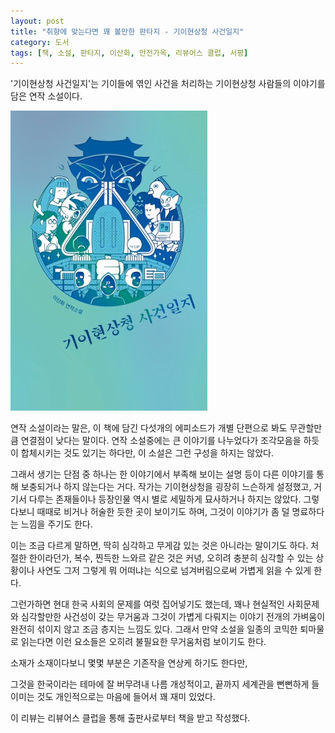 ```yaml
---
layout: post
title: "취향에 맞는다면 꽤 볼만한 판타지 - 기이현상청 사건일지"
category: 도서
tags: [책, 소설, 판타지, 이산화, 안전가옥, 리뷰어스 클럽, 서평]
---
```


'기이현상청 사건일지'는
기이들에 엮인 사건을 처리하는 기이현상청 사람들의 이야기를 담은 연작 소설이다.

![표지](/images/strange-office-reports-book-h480.jpg)

연작 소설이라는 말은, 이 책에 담긴 다섯개의 에피소드가 개별 단편으로 봐도 무관할만큼 연결점이 낮다는 말이다.
연작 소설중에는 큰 이야기를 나누었다가 조각모음을 하듯이 합체시키는 것도 있기는 하다만,
이 소설은 그런 구성을 하지는 않았다.

그래서 생기는 단점 중 하나는 한 이야기에서 부족해 보이는 설명 등이
다른 이야기를 통해 보충되거나 하지 않는다는 거다.
작가는 기이현상청을 굉장히 느슨하게 설정했고,
거기서 다루는 존재들이나 등장인물 역시 별로 세밀하게 묘사하거나 하지는 않았다.
그렇다보니 때때로 비거나 허술한 듯한 곳이 보이기도 하며,
그것이 이야기가 좀 덜 명료하다는 느낌을 주기도 한다.

이는 조금 다르게 말하면, 딱히 심각하고 무게감 있는 것은 아니라는 말이기도 하다.
처절한 한이라던가, 복수, 찐득한 느와르 같은 것은 커녕,
오히려 충분히 심각할 수 있는 상황이나 사연도 그저 그렇게 뭐 어떠냐는 식으로 넘겨버림으로써
가볍게 읽을 수 있게 한다.

그런가하면 현대 한국 사회의 문제를 여럿 집어넣기도 했는데,
꽤나 현실적인 사회문제와 심각할만한 사건성이 갖는 무거움과
그것이 가볍게 다뤄지는 이야기 전개의 가벼움이
완전히 섞이지 않고 조금 층지는 느낌도 있다.
그래서 만약 소설을 일종의 코믹한 퇴마물로 읽는다면
이런 요소들은 오히려 불필요한 무거움처럼 보이기도 한다.

소재가 소재이다보니 몇몇 부분은 기존작을 연상케 하기도 한다만,
<!-- 예를 들면, SCP 재단이라던가 -->
그것을 한국이라는 테마에 잘 버무려내 나름 개성적이고,
끝까지 세계관을 뻔뻔하게 들이미는 것도 개인적으로는 마음에 들어서
꽤 재미 있었다.



<div class="im im-info">
이 리뷰는 리뷰어스 클럽을 통해 출판사로부터 책을 받고 작성했다.
</div>
